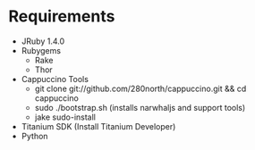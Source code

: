 Requirements
==============

- JRuby 1.4.0
- Rubygems
    - Rake
    - Thor
- Cappuccino Tools
    - git clone git://github.com/280north/cappuccino.git && cd cappuccino
    - sudo ./bootstrap.sh   (installs narwhaljs and support tools)
    - jake sudo-install
- Titanium SDK (Install Titanium Developer)
- Python